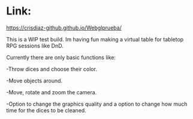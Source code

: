 # Link:
https://crisdiaz-github.github.io/Webglprueba/

This is a WIP test build. Im having fun making a virtual table for tabletop RPG sessions like DnD.

Currently there are only basic functions like:

-Throw dices and choose their color.

-Move objects around.

-Move, rotate and zoom the camera.

-Option to change the graphics quality and a option to change how much time for the dices to be cleaned.
